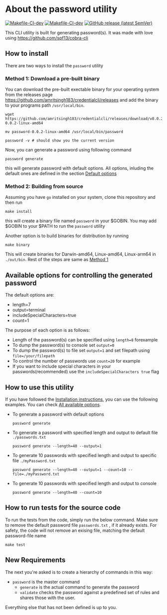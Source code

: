 
# About the password utility

[![Makefile-CI-dev](https://github.com/amritsingh183/credentialcli/actions/workflows/dev.workflow.yml/badge.svg)](https://github.com/amritsingh183/credentialcli/actions/workflows/dev.workflow.yml)
[![Makefile-CI-dev](https://github.com/amritsingh183/credentialcli/actions/workflows/release.workflow.yml/badge.svg)](https://github.com/amritsingh183/credentialcli/actions/workflows/release.workflow.yml)
[![GitHub release (latest SemVer)](https://img.shields.io/github/v/release/amritsingh183/credentialcli?sort=semver)](https://img.shields.io/github/v/release/amritsingh183/credentialcli)

This CLI utility is built for generating password(s).
It was made with love using <https://github.com/spf13/cobra-cli>

## How to install

<!-- FIXME: why do you care about Git tags? -->
<!-- [x] This tag is needed by Makefile to generate binary, let me remove this and just let makefile fetch the tags-->
<!-- ```shell
git fetch --all --tags
``` -->
There are two ways to install the `password` utility

### Method 1: Download a pre-built binary

You can download the pre-built exectable binary for your operating system from the releases page <https://github.com/amritsingh183/credentialcli/releases> and add the binary to your programs path `/usr/local/bin`.

```shell
wget https://github.com/amritsingh183/credentialcli/releases/download/v0.0.2/password-0.0.2-linux-amd64

mv password-0.0.2-linux-amd64 /usr/local/bin/password

```

```shell
password -v # should show you the current version
```

Now, you can generate a password using following command

```shell
password generate
```

this will generate password with default options. All options, inluding the default ones are defined in the section [Default options](#available-options-for-controlling-the-generated-password)

### Method 2: Building from source

Assuming you have `go` installed on your system, clone this repository and then run

```shell
make install
```

this will create a binary file named `password` in your $GOBIN.
You may add $GOBIN to your $PATH to run the `password` utility

Another option is to build binaries for distribution by running

```shell
make binary
```

This will create binaries for Darwin-amd64, Linux-amd64, Linux-arm64 in `./out/bin`.
Rest of the steps are same as [Method 1](#method-1-download-a-pre-built-binary)

## Available options for controlling the generated password

The default options are:

- length=7
- output=terminal
- includeSpecialCharacters=true
- count=1

The purpose of each option is as follows:

- Length of the password(s) can be specified using `length=8` forexample
- To dump the password(s) to console set `output=0`
- To dump the password(s) to file set `output=1` and set filepath using `file=/your/filepath`
- To control the number of passwords use `count=20` for example
- If you want to include special characters in your passwords(recommended) use the `includeSpecialCharacters true` flag

## How to use this utility

If you have followed the [Installation instructions](#how-to-install), you can use the following examples. You can check [All available options](#available-options-for-controlling-the-generated-password).

<!-- [x] Done adding examples -->

- To generate a password with default options

    ```shell
    password generate
    ```

- To generate a password with specified length and output to default file `./passwords.txt`

    ```shell
    password generate --length=40 --output=1 
    ```

- To generate 10 passwords with specified length and output to specific file `./myPassword.txt`

    ```shell
    password generate --length=40 --output=1 --count=10 --file=./myPassword.txt
    ```

- To generate 10 passwords with specified length and output to console

    ```shell
    password generate --length=40 --count=10
    ```

## How to run tests for the source code

To run the tests from the code, simply run the below command.
Make sure to remove the default password file `passwords.txt` , if it already exists.
For safety, the code will not remove an exising file, matching the default password-file name

```shell
make test
```

<!-- ### How to test it without installing -->
<!-- FIXME: this is outdated. -->
<!-- [x] removing this section-->
<!-- Simply replace `~/go/bin/password` with `go run main.go` and you can try everything described above. -->

## New Requirements

The next you're asked is to create a hierarchy of commands in this way:

<!-- [x] Done -->
- `password` is the master command
  <!-- [x] Done -->
  - `generate` is the actual command to generate the password
  <!-- [x] Not started yet -->
  - `validate` checks the password against a predefined set of rules and shares those with the user.

Everything else that has not been defined is up to you.
